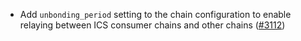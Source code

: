 - Add `unbonding_period` setting to the chain configuration to
  enable relaying between ICS consumer chains and other chains
  ([\#3112](https://github.com/informalsystems/hermes/issues/3112))